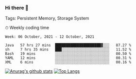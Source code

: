 ### Hi there 👋

Tags: Persistent Memory, Storage System

<!--

[![Anurag's github stats](https://github-readme-stats.vercel.app/api?username=wwyf)](https://github.com/anuraghazra/github-readme-stats)

[![Anurag's github stats](https://github-readme-stats.vercel.app/api?username=wwyf&count_private=true)](https://github.com/anuraghazra/github-readme-stats)


[![Top Langs](https://github-readme-stats.vercel.app/api/top-langs/?username=wwyf&count_private=true&&hide=jupyter%20notebook,html)](https://github.com/anuraghazra/github-readme-stats)



-->


⏱ Weekly coding time

<!--START_SECTION:waka-->
```text
Week: 06 October, 2021 - 12 October, 2021

Java   57 hrs 27 mins  █████████████████████▓░░░   87.27 % 
sh     7 hrs 35 mins   ███░░░░░░░░░░░░░░░░░░░░░░   11.52 % 
Bash   19 mins         ░░░░░░░░░░░░░░░░░░░░░░░░░   00.50 % 
YAML   12 mins         ░░░░░░░░░░░░░░░░░░░░░░░░░   00.31 % 
XML    6 mins          ░░░░░░░░░░░░░░░░░░░░░░░░░   00.16 % 
```
<!--END_SECTION:waka-->



[![Anurag's github stats](https://github-readme-stats.vercel.app/api?username=wwyf&count_private=true&show_icons=true&hide_border=true)](https://github.com/anuraghazra/github-readme-stats) [![Top Langs](https://github-readme-stats.vercel.app/api/top-langs/?username=wwyf&count_private=true&hide=jupyter%20notebook,html,OpenEdge%20ABL&langs_count=10&layout=compact&hide_border=true)](https://github.com/anuraghazra/github-readme-stats)

<!--

[![willianrod's wakatime stats](https://github-readme-stats.vercel.app/api/wakatime?username=wwyf)](https://github.com/anuraghazra/github-readme-stats)


-->
